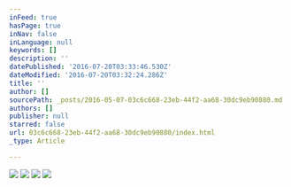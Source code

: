 ```yaml
---
inFeed: true
hasPage: true
inNav: false
inLanguage: null
keywords: []
description: ''
datePublished: '2016-07-20T03:33:46.530Z'
dateModified: '2016-07-20T03:32:24.286Z'
title: ''
author: []
sourcePath: _posts/2016-05-07-03c6c668-23eb-44f2-aa68-30dc9eb90880.md
authors: []
publisher: null
starred: false
url: 03c6c668-23eb-44f2-aa68-30dc9eb90880/index.html
_type: Article

---
```

![](https://the-grid-user-content.s3-us-west-2.amazonaws.com/6e388a23-ccbf-4310-a399-8e95697a6ddd.jpg)
![](https://the-grid-user-content.s3-us-west-2.amazonaws.com/d102cfe4-d5e8-4032-92b0-3bb7343dc586.jpg)
![](https://the-grid-user-content.s3-us-west-2.amazonaws.com/5a7b2b39-134c-41ed-acb5-a414685ac594.jpg)
![](https://the-grid-user-content.s3-us-west-2.amazonaws.com/66c67d84-567a-44ca-951b-075bb888f4bf.jpg)